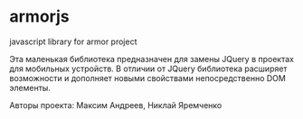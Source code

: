 # armorjs
javascript library for armor project

Эта маленькая библиотека предназначен для замены JQuery 
в проектах для мобильных устройств.
В отличии от JQuery библиотека расширяет возможности и дополняет новыми свойствами 
непосредственно DOM элементы.

Авторы проекта:
  Максим Андреев,
  Никлай Яремченко

